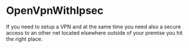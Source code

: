 # OpenVpnWithIpsec

If you need to setup a VPN and at the same time you need also a secure access to an other net located elsewhere outside of your premise you hit the right place.

